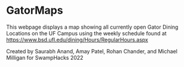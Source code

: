 # GatorMaps

This webpage displays a map showing all currently open Gator Dining Locations on the UF Campus using the weekly schedule found at https://www.bsd.ufl.edu/dining/Hours/RegularHours.aspx

Created by Saurabh Anand, Amay Patel, Rohan Chander, and Michael Milligan for SwampHacks 2022
